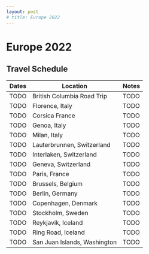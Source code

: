 ```yaml
---
layout: post
# title: Europe 2022
---
```


# Europe 2022

## Travel Schedule
| Dates         | Location      | Notes |
| ------------- | ------------- | ----- |
| TODO | British Columbia Road Trip | TODO |
| TODO | Florence, Italy | TODO |
| TODO | Corsica France | TODO |
| TODO | Genoa, Italy | TODO |
| TODO | Milan, Italy | TODO |
| TODO | Lauterbrunnen, Switzerland | TODO |
| TODO | Interlaken, Switzerland | TODO |
| TODO | Geneva, Switzerland | TODO |
| TODO | Paris, France | TODO |
| TODO | Brussels, Belgium | TODO |
| TODO | Berlin, Germany | TODO |
| TODO | Copenhagen, Denmark | TODO |
| TODO | Stockholm, Sweden | TODO |
| TODO | Reykjavik, Iceland | TODO |
| TODO | Ring Road, Iceland | TODO |
| TODO | San Juan Islands, Washington | TODO |

